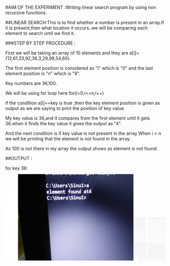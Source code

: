 #AIM OF THE EXPERIMENT :Writing linear search program  by using non recursive functions.

##LINEAR SEARCH:This is to find whether a number is present in an array.If it is present,then what location it occurs..we will be comparing each element to search until we find it.

###STEP BY STEP PROCEDURE :

 First we will be taking an array of 10 elements and they are a[i]={12,61,33,92,36,3,29,98,54,60}.

 The first element position is considered as "i" which is "0"
and the last element position is "n" which is "9".

 Key numbers are 36,100.

 We will be using for loop here for(i=0;i<=n;i++)

 if the condition a[i]==key is true ,then the key element position is given as output as we are saying to print the position of key value.

 My key value is 36,and it compares from the first element until it gets 36.when it finds the key value it gives the output as "4".

 And the next condition is if key value is not present in the array
When i > n we will be printing that the element is not found in the array.

 As 100 is not there in my array the output shows as element is not found.

##OUTPUT :

for key 36:
![test image 1](output.png)
 
 


